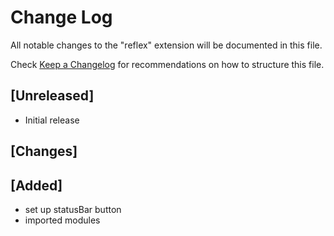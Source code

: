 # Change Log

All notable changes to the "reflex" extension will be documented in this file.

Check [Keep a Changelog](http://keepachangelog.com/) for recommendations on how to structure this file.

## [Unreleased]

- Initial release

## [Changes]

## [Added]

- set up statusBar button
- imported modules